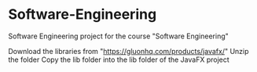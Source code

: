 # Software-Engineering
Software Engineering project for the course "Software Engineering"

Download the libraries from "https://gluonhq.com/products/javafx/"
Unzip the folder
Copy the lib folder into the lib folder of the JavaFX project
